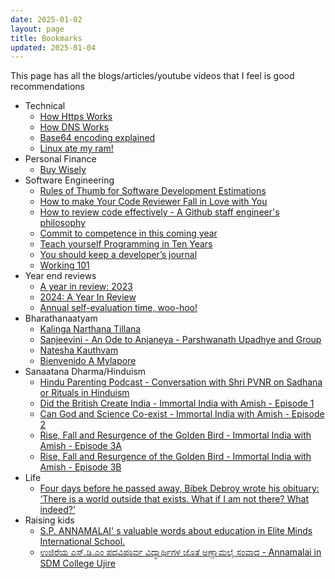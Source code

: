 ```yaml
---
date: 2025-01-02
layout: page
title: Bookmarks
updated: 2025-01-04
---
```


This page has all the blogs/articles/youtube videos that I feel is good recommendations

- Technical
	- [How Https Works](https://howhttps.works/)
	- [How DNS Works](https://wizardzines.com/zines/dns/)
	- [Base64 encoding explained](https://www.writesoftwarewell.com/base64-encoding-explained/)
	- [Linux ate my ram!](https://www.linuxatemyram.com/)
- Personal Finance
	- [Buy Wisely](https://stephango.com/buy-wisely)
- Software Engineering
	- [Rules of Thumb for Software Development Estimations](https://vadimkravcenko.com/shorts/project-estimates/)
	- [How to make Your Code Reviewer Fall in Love with You](https://mtlynch.io/code-review-love/)
	- [How to review code effectively - A Github staff engineer's philosophy](https://github.blog/developer-skills/github/how-to-review-code-effectively-a-github-staff-engineers-philosophy/)
	- [Commit to competence in this coming year](https://world.hey.com/dhh/commit-to-competence-in-this-coming-year-feb7d7c5)
	- [Teach yourself Programming in Ten Years](https://norvig.com/21-days.html)
	- [You should keep a developer’s journal](https://stackoverflow.blog/2024/12/24/you-should-keep-a-developer-s-journal/)
	- [Working 101](https://j11g.com/2020/09/30/working-101/)
- Year end reviews
	- [A year in review: 2023](https://hamvocke.com/blog/2023-in-review/) 
	- [2024: A Year In Review](https://mrkaran.dev/posts/2024/)
	- [Annual self-evaluation time, woo-hoo!](https://blog.plover.com/misc/evaluation.html)
- Bharathanaatyam
	- [Kalinga Narthana Tillana](https://www.youtube.com/watch?v=qX9gtFrXMfQ)
	- [Sanjeevini - An Ode to Anjaneya - Parshwanath Upadhye and Group](https://www.youtube.com/watch?v=r5B1Mdb5RRk)
	- [Natesha Kauthvam](https://www.youtube.com/watch?v=4bVcEEg28DM)
	- [Bienvenido A Mylapore](https://www.youtube.com/watch?v=ixApYrL_RD0)
- Sanaatana Dharma/Hinduism
	- [Hindu Parenting Podcast - Conversation with Shri PVNR on Sadhana or Rituals in Hinduism](https://youtu.be/QT4bncRAJAg?si=2PQosHEh5Jz0cbI0)
	- [Did the British Create India - Immortal India with Amish - Episode 1](https://www.youtube.com/watch?v=mOZrSTGX8zk) 
	- [Can God and Science Co-exist  - Immortal India with Amish - Episode 2](https://www.youtube.com/watch?v=niZWK3p73zk) 
	- [Rise, Fall and Resurgence of the Golden Bird - Immortal India with Amish - Episode 3A](https://www.youtube.com/watch?v=E3js96VdYIE) 
	- [Rise, Fall and Resurgence of the Golden Bird - Immortal India with Amish - Episode 3B](https://www.youtube.com/watch?v=OgGGf3tGX7w) 
- Life
	- [Four days before he passed away, Bibek Debroy wrote his obituary: ‘There is a world outside that exists. What if I am not there? What indeed?’](https://indianexpress.com/article/opinion/columns/bibek-debroy-death-obituary-9648221/)
- Raising kids
	- [S.P. ANNAMALAI' s valuable words about education in Elite Minds International School.](https://www.youtube.com/watch?v=Sg558D0TTVw)
	- [ಉಜಿರೆಯ ಎಸ್.ಡಿ.ಎಂ ಪದವಿಪೂರ್ವ ವಿದ್ಯಾರ್ಥಿಗಳ ಜೊತೆ ಅಣ್ಣಾಮಲೈ ಸಂವಾದ - Annamalai in SDM College Ujire](https://www.youtube.com/watch?v=Z0H8xKzIK18)
